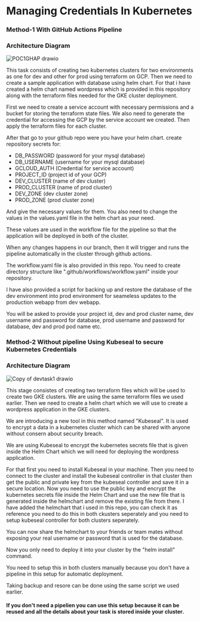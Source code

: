 
# Managing Credentials In Kubernetes

### Method-1 With GitHub Actions Pipeline

### Architecture Diagram

![POC1GHAP drawio](https://github.com/urolimevishnu/devcicd/assets/124776856/c02f7899-f491-469e-a36d-d4f602542c25)

This task consists of creating two kubernetes clusters for two environments as one for dev and other for prod using terraform on GCP. Then we need to create a sample application with database using helm chart. For that i have created a helm chart named wordpress which is provided in this repository along with the terraform files needed for the GKE cluster deployment.

First we need to create a service account with necessary permissions and a bucket for storing the terraform state files. We also need to generate the credential for accessing the GCP by the service account we created. Then apply the terraform files for each cluster.

After that go to your github repo were you have your helm chart. create repository secrets for:
- DB_PASSWORD (password for your mysql database)
- DB_USERNAME (username for your mysql database)
- GCLOUD_AUTH (Credential for service account)
- PROJECT_ID (project id of your GCP)
- DEV_CLUSTER (name of dev cluster)
- PROD_CLUSTER (name of prod cluster)
- DEV_ZONE (dev cluster zone)
- PROD_ZONE (prod cluster zone)

And give the necessary values for them. You also need to change the values in the values.yaml file in the helm chart as your need. 

These values are used in the workflow file for the pipeline so that the application will be deployed in both of the cluster.

When any changes happens in our branch, then it will trigger and runs the pipeline automatically in the cluster through github actions.

The workflow.yaml file is also provided in this repo. You need to create directory structure like ".github/workflows/workflow.yaml" inside your repository.

I have also provided a script for backing up and restore the database of the dev environment into prod environment for seameless updates to the production webapp from dev webapp.

You will be asked to provide your project id, dev and prod cluster name, dev username and password for database, prod username and password for database, dev and prod pod name etc.



### Method-2 Without pipeline Using Kubeseal to secure Kubernetes Credentials

### Architecture Diagram


![Copy of devtask1 drawio](https://github.com/urolimevishnu/devcicd/assets/124776856/14997428-1a49-4a14-90d6-8a28434611d9)


This stage consistes of creating two terraform files which will be used to create two GKE clusters. We are using the same terraform files we used earlier. Then we need to create a helm chart which we will use to create a wordpress application in the GKE clusters.

We are introducing a new tool in this method named "Kubeseal".
It is used to encrypt a data in a kubernetes cluster which can be shared with anyone without consern about security breach. 

We are using Kubeseal to encrypt the kubernetes secrets file that is given inside the Helm Chart which we will need for deploying the wordpress application. 

For that first you need to install Kubeseal in your machine. Then you need to connect to the cluster and install the kubeseal controller in that cluster then get the public and private key from the kubeseal controller and save it in a secure location.
Now you need to use the public key and encrypt the kubernetes secrets file inside the Helm Chart and use the new file that is generated inside the helmchart and remove the existing file from there. I have added the helmchart that i used in this repo, you can check it as reference you need to do this in both ckusters seperately and you need to setup kubeseal controller for both clusters seperately.

You can now share the helmchart to your friends or team mates without exposing your real username or password that is used for the database.

Now you only need to deploy it into your cluster by the "helm install" command. 

You need to setup this in both clusters manually because you don't have a pipeline in this setup for automatic deployment.

Taking backup and resore can be done using the same script we used earlier.

#### If you don't need a pipelien you can use this setup because it can be reused and all the details about your task is stored inside your cluster.


